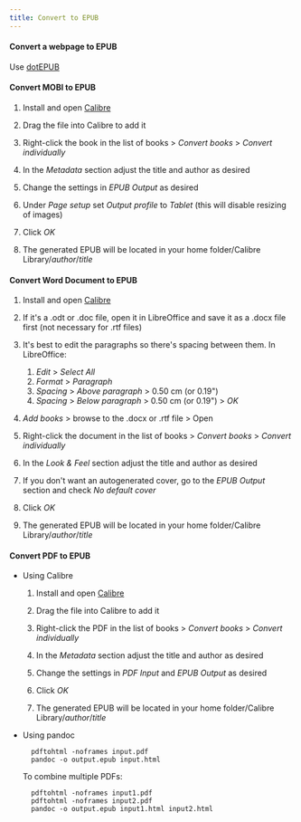 ```yaml
---
title: Convert to EPUB
---
```


#### Convert a webpage to EPUB
Use [dotEPUB](http://dotepub.com/)


#### Convert MOBI to EPUB
1. Install and open [Calibre](http://calibre-ebook.com/)

2. Drag the file into Calibre to add it

3. Right-click the book in the list of books > *Convert books* > *Convert individually*

4. In the *Metadata* section adjust the title and author as desired

5. Change the settings in *EPUB Output* as desired

6. Under *Page setup* set *Output profile* to *Tablet* (this will disable resizing of images)

7. Click *OK*

8. The generated EPUB will be located in your home folder/Calibre Library/*author*/*title*


#### Convert Word Document to EPUB
1. Install and open [Calibre](http://calibre-ebook.com/)

2. If it's a .odt or .doc file, open it in LibreOffice and save it as a .docx file first (not necessary for .rtf files)

3. It's best to edit the paragraphs so there's spacing between them. In LibreOffice:
    1. *Edit* > *Select All*
    2. *Format* > *Paragraph*
    3. *Spacing* > *Above paragraph* > 0.50 cm (or 0.19")
    4. *Spacing* > *Below paragraph* > 0.50 cm (or 0.19") > *OK*

4. *Add books* > browse to the .docx or .rtf file > Open

5. Right-click the document in the list of books > *Convert books* > *Convert individually*

6. In the *Look & Feel* section adjust the title and author as desired

7. If you don't want an autogenerated cover, go to the *EPUB Output* section and check *No default cover*

8. Click *OK*

9. The generated EPUB will be located in your home folder/Calibre Library/*author*/*title*


#### Convert PDF to EPUB
- Using Calibre
    1. Install and open [Calibre](http://calibre-ebook.com/)

    2. Drag the file into Calibre to add it

    3. Right-click the PDF in the list of books > *Convert books* > *Convert individually*

    4. In the *Metadata* section adjust the title and author as desired

    5. Change the settings in *PDF Input* and *EPUB Output* as desired

    6. Click *OK*

    7. The generated EPUB will be located in your home folder/Calibre Library/*author*/*title*

- Using pandoc

        pdftohtml -noframes input.pdf
        pandoc -o output.epub input.html

    To combine multiple PDFs:

        pdftohtml -noframes input1.pdf
        pdftohtml -noframes input2.pdf
        pandoc -o output.epub input1.html input2.html
